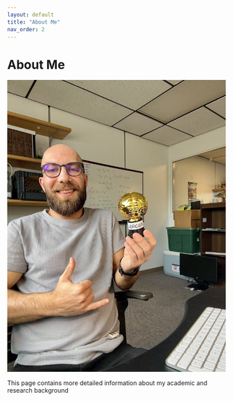 ```yaml
---
layout: default
title: "About Me"
nav_order: 2
---
```

# About Me

![My Picture](assets/images/my_photo.jpeg)

This page contains more detailed information about my academic and research background